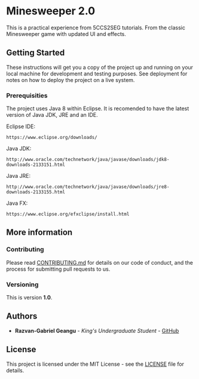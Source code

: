 # Minesweeper 2.0

This is a practical experience from 5CCS2SEG tutorials. From the classic Minesweeper game with updated UI and effects.

## Getting Started

These instructions will get you a copy of the project up and running on your local machine for development and testing purposes. See deployment for notes on how to deploy the project on a live system.

### Prerequisities

The project uses Java 8 within Eclipse. It is recomended to have the latest version of Java JDK, JRE and an IDE.

Eclipse IDE:
```
https://www.eclipse.org/downloads/
```

Java JDK:
```
http://www.oracle.com/technetwork/java/javase/downloads/jdk8-downloads-2133151.html
```

Java JRE:
```
http://www.oracle.com/technetwork/java/javase/downloads/jre8-downloads-2133155.html
```

Java FX:
```
https://www.eclipse.org/efxclipse/install.html
```

## More information

### Contributing

Please read [CONTRIBUTING.md](CONTRIBUTING.md) for details on our code of conduct, and the process for submitting pull requests to us.

### Versioning

This is version **1.0**.

## Authors

* **Razvan-Gabriel Geangu** - *King's Undergraduate Student* - [GitHub](https://github.com/RazvanGeangu)

## License

This project is licensed under the MIT License - see the [LICENSE](LICENSE) file for details.
